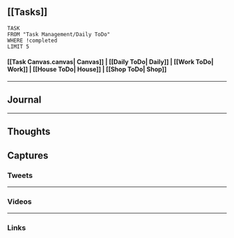 ## [[Tasks]]

```dataview
TASK
FROM "Task Management/Daily ToDo"
WHERE !completed
LIMIT 5
```


#### [[Task Canvas.canvas| Canvas]] | [[Daily ToDo| Daily]] | [[Work ToDo| Work]] |  [[House ToDo| House]] |  [[Shop ToDo| Shop]] 
---


## Journal

---

## Thoughts

## Captures

### Tweets

---
### Videos

---
### Links



